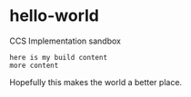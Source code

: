 # hello-world
CCS Implementation sandbox
```
here is my build content
more content
```

Hopefully this makes the world a better place.
